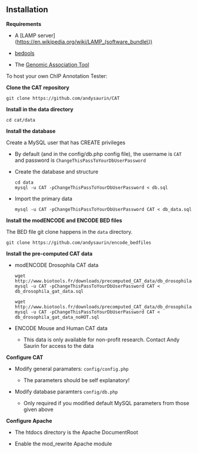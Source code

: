 ## Installation


**Requirements**

  - A [LAMP server](https://en.wikipedia.org/wiki/LAMP_(software_bundle\))
  
  - [bedools](https://github.com/arq5x/bedtools2)
  
  - The [Genomic Association Tool](https://github.com/AndreasHeger/gat/blob/master/scripts/gat-run.py)


To host your own ChIP Annotation Tester:

**Clone the CAT repository**

```
git clone https://github.com/andysaurin/CAT
```


**Install in the data directory**

```
cd cat/data
```


**Install the database**

Create a MySQL user that has CREATE privileges 
  - By default (and in the config/db.php config file), the username is ```CAT``` and password is ```ChangeThisPassToYourDbUserPassword```

  - Create the database and structure

    ```
    cd data
    mysql -u CAT -pChangeThisPassToYourDbUserPassword < db.sql
    ```

  - Import the primary data

    ```
    mysql -u CAT -pChangeThisPassToYourDbUserPassword CAT < db_data.sql
    ```


**Install the modENCODE and ENCODE BED files**

The BED file git clone happens in the ```data``` directory.

```
git clone https://github.com/andysaurin/encode_bedfiles
```


**Install the pre-computed CAT data**

  - modENCODE Drosophila CAT data
  
    ```
    wget http://www.biotools.fr/downloads/precomputed_CAT_data/db_drosophila_gat_data.sql
    mysql -u CAT -pChangeThisPassToYourDbUserPassword CAT < db_drosophila_gat_data.sql
    
    wget http://www.biotools.fr/downloads/precomputed_CAT_data/db_drosophila_gat_data_noHOT.sql
    mysql -u CAT -pChangeThisPassToYourDbUserPassword CAT < db_drosophila_gat_data_noHOT.sql
    ```
  
  - ENCODE Mouse and Human CAT data
    
    - This data is only available for non-profit research. Contact Andy Saurin for access to the data
    

**Configure CAT**

  - Modify general paramaters: ```config/config.php``` 
    - The parameters should be self explanatory!


  - Modify database paramters ```config/db.php``` 
    - Only required if you modified default MySQL parameters from those given above
   
   

**Configure Apache**

  - The htdocs directory is the Apache DocumentRoot
  
  - Enable the mod_rewrite Apache module